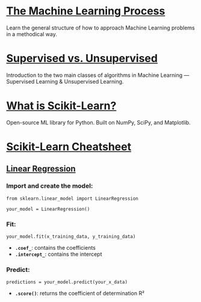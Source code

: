 # [The Machine Learning Process](https://www.codecademy.com/paths/machine-learning/tracks/introduction-to-machine-learning-skill-path/modules/introduction-to-machine-learning-skill-path/articles/the-ml-process)
Learn the general structure of how to approach Machine Learning problems in a methodical way.

# [Supervised vs. Unsupervised](https://www.codecademy.com/paths/machine-learning/tracks/introduction-to-machine-learning-skill-path/modules/introduction-to-machine-learning-skill-path/articles/machine-learning-supervised-vs-unsupervised)
Introduction to the two main classes of algorithms in Machine Learning — Supervised Learning & Unsupervised Learning.

# [What is Scikit-Learn?](https://www.codecademy.com/paths/machine-learning/tracks/introduction-to-machine-learning-skill-path/modules/introduction-to-machine-learning-skill-path/articles/scikit-learn)
Open-source ML library for Python. Built on NumPy, SciPy, and Matplotlib.

# [Scikit-Learn Cheatsheet](https://www.codecademy.com/paths/machine-learning/tracks/introduction-to-machine-learning-skill-path/modules/introduction-to-machine-learning-skill-path/articles/scikit-learn-cheatsheet)

## [Linear Regression](https://scikit-learn.org/stable/modules/generated/sklearn.linear_model.LinearRegression.html)
### Import and create the model:
```
from sklearn.linear_model import LinearRegression
 
your_model = LinearRegression()
```
### Fit:
```
your_model.fit(x_training_data, y_training_data)
```
* **`.coef_`**: contains the coefficients
* **`.intercept_`**: contains the intercept
### Predict:
```
predictions = your_model.predict(your_x_data)
```
* **`.score()`**: returns the coefficient of determination R²

